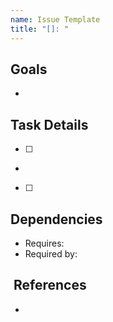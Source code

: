 ```yaml
---
name: Issue Template
title: "[]: "
---
```

## Goals
-

## Task Details
- [ ]
-
- [ ]

## Dependencies
- Requires:
- Required by:

##  References
- 